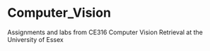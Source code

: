 # Computer_Vision
Assignments and labs from CE316 Computer Vision Retrieval at the University of Essex
